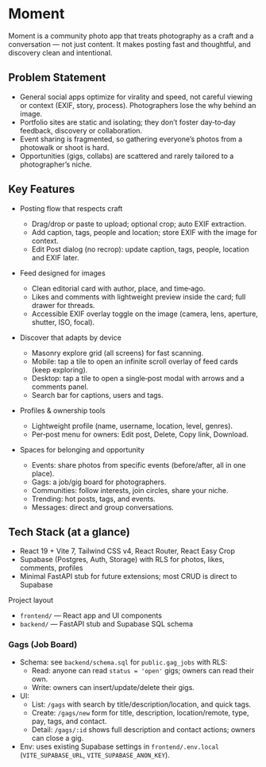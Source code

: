 # Moment

Moment is a community photo app that treats photography as a craft and a conversation — not just content. It makes posting fast and thoughtful, and discovery clean and intentional.

## Problem Statement

- General social apps optimize for virality and speed, not careful viewing or context (EXIF, story, process). Photographers lose the why behind an image.
- Portfolio sites are static and isolating; they don’t foster day‑to‑day feedback, discovery or collaboration.
- Event sharing is fragmented, so gathering everyone’s photos from a photowalk or shoot is hard.
- Opportunities (gigs, collabs) are scattered and rarely tailored to a photographer’s niche.

## Key Features

- Posting flow that respects craft
  - Drag/drop or paste to upload; optional crop; auto EXIF extraction.
  - Add caption, tags, people and location; store EXIF with the image for context.
  - Edit Post dialog (no recrop): update caption, tags, people, location and EXIF later.

- Feed designed for images
  - Clean editorial card with author, place, and time‑ago.
  - Likes and comments with lightweight preview inside the card; full drawer for threads.
  - Accessible EXIF overlay toggle on the image (camera, lens, aperture, shutter, ISO, focal).

- Discover that adapts by device
  - Masonry explore grid (all screens) for fast scanning.
  - Mobile: tap a tile to open an infinite scroll overlay of feed cards (keep exploring).
  - Desktop: tap a tile to open a single‑post modal with arrows and a comments panel.
  - Search bar for captions, users and tags.

- Profiles & ownership tools
  - Lightweight profile (name, username, location, level, genres).
  - Per‑post menu for owners: Edit post, Delete, Copy link, Download.

- Spaces for belonging and opportunity 
  - Events: share photos from specific events (before/after, all in one place).
  - Gags: a job/gig board for photographers.
  - Communities: follow interests, join circles, share your niche.
  - Trending: hot posts, tags, and events.
  - Messages: direct and group conversations.

## Tech Stack (at a glance)

- React 19 + Vite 7, Tailwind CSS v4, React Router, React Easy Crop
- Supabase (Postgres, Auth, Storage) with RLS for photos, likes, comments, profiles
- Minimal FastAPI stub for future extensions; most CRUD is direct to Supabase

Project layout
- `frontend/` — React app and UI components
- `backend/` — FastAPI stub and Supabase SQL schema

### Gags (Job Board)

- Schema: see `backend/schema.sql` for `public.gag_jobs` with RLS:
  - Read: anyone can read `status = 'open'` gigs; owners can read their own.
  - Write: owners can insert/update/delete their gigs.
- UI:
  - List: `/gags` with search by title/description/location, and quick tags.
  - Create: `/gags/new` form for title, description, location/remote, type, pay, tags, and contact.
  - Detail: `/gags/:id` shows full description and contact actions; owners can close a gig.
- Env: uses existing Supabase settings in `frontend/.env.local` (`VITE_SUPABASE_URL`, `VITE_SUPABASE_ANON_KEY`).
